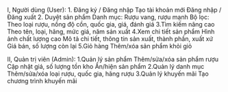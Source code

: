 I, Người dùng (User):
    1. Đăng ký / Đăng nhập
        Tạo tài khoản mới
        Đăng nhập / Đăng xuất
    2. Duyệt sản phẩm
        Danh mục: Rượu vang, rượu mạnh
        Bộ lọc: Theo loại rượu, nồng độ cồn, quốc gia, giá, đánh giá
    3.Tìm kiếm nâng cao
        Theo tên, loại, hãng, mức giá, năm sản xuất
    4.Xem chi tiết sản phẩm
        Hình ảnh chất lượng cao
        Mô tả chi tiết, thông tin sản xuất, thành phần, xuất xứ
        Giá bán, số lượng còn lại
    5.Giỏ hàng
        Thêm/xóa sản phẩm khỏi giỏ

II, Quản trị viên (Admin):
    1.Quản lý sản phẩm
        Thêm/sửa/xóa sản phẩm rượu
        Cập nhật giá, số lượng tồn kho
        Ẩn/hiện sản phẩm
    2.Quản lý danh mục
        Thêm/sửa/xóa loại rượu, quốc gia, hãng rượu
    3.Quản lý khuyến mãi
        Tạo chương trình khuyến mãi